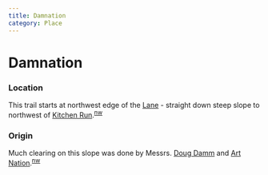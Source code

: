 ```yaml
---
title: Damnation
category: Place
---
```

# Damnation
### Location

This trail starts at northwest edge of the [Lane](/Run/Lane) - straight down steep slope to northwest of [Kitchen Run](/Run/Kitchen-Run).<sup>[nw][]</sup>

### Origin

Much clearing on this slope was done by Messrs. [Doug Damm](/Person/Doug-Damm) and [Art Nation](/Person/Art-Nation).<sup>[nw][]</sup>


[nw]: Names-Walt "Meany Names by Walter Little, 1984"
